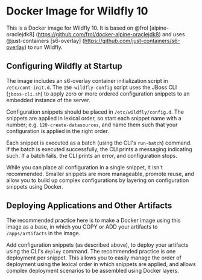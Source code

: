 # Docker Image for Wildfly 10
This is a Docker image for Wildfly 10. It is based on @frol 
[alpine-oraclejdk8] (https://github.com/frol/docker-alpine-oraclejdk8) and
uses @just-containers [s6-overlay] (https://github.com/just-containers/s6-overlay) to run Wildfly.

## Configuring Wildfly at Startup

The image includes an s6-overlay container initialization script in `/etc/cont-init.d`. The `150-wildfly-config` script uses the JBoss CLI (`jboss-cli.sh`) to apply zero or more ordered configuration snippets to an embedded instance of the server.

Configuration snippets should be placed in `/etc/wildfly/config.d`. The snippets are applied in lexical order, so start each snippet name with a number; e.g. `120-create-datasources`, and name them such that your configuration is applied in the right order.

Each snippet is executed as a batch (using the CLI's `run-batch`) command. If the batch is executed successfully, the CLI prints a messaging indicating such. If a batch fails, the CLI prints an error, and configuration stops.

While you can place all configuration in a single snippet, it isn't recommended. Smaller snippets are more manageable, promote reuse, and allow you to build up complex configurations by layering on configuration snippets using Docker.

## Deploying Applications and Other Artifacts

The recommended practice here is to make a Docker image using this image as
a base, in which you COPY or ADD your artifacts to `/apps/artifacts` in the
image. 

Add configuration snippets (as described above), to deploy your artifacts
using the CLI's `deploy` command. The recommended practice is one deployment
per snippet. This allows you to easily manage the order of deployment using the lexical order in which snippets are applied, and allows complex deployment scenarios to be assembled using Docker layers.
